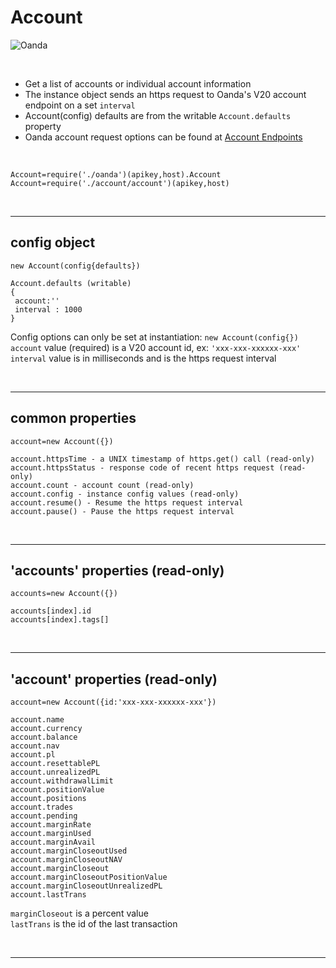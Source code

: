 # **Account** 

![Oanda](https://img.shields.io/badge/oanda%20api-v20-blue)

<br/>

- Get a list of accounts or individual account information
- The instance object sends an https request to Oanda's V20 account endpoint on a set `interval`
- Account(config) defaults are from the writable `Account.defaults` property
- Oanda account request options can be found at [Account Endpoints](https://developer.oanda.com/rest-live-v20/account-ep/)

<br/>

`Account=require('./oanda')(apikey,host).Account`<br/>
`Account=require('./account/account')(apikey,host)`

<br/>

---

config object 
-

```
new Account(config{defaults})

Account.defaults (writable)
{
 account:''
 interval : 1000
}
```

Config options can only be set at instantiation: `new Account(config{})`<br/>
`account` value (required) is a V20 account id, ex: `'xxx-xxx-xxxxxx-xxx'`<br/>
`interval` value is in milliseconds and is the https request interval<br/>

<br/>

---

common properties
-

```
account=new Account({})

account.httpsTime - a UNIX timestamp of https.get() call (read-only)
account.httpsStatus - response code of recent https request (read-only)
account.count - account count (read-only)
account.config - instance config values (read-only)
account.resume() - Resume the https request interval
account.pause() - Pause the https request interval
```

<br/>

---

'accounts' properties (read-only)
-

```
accounts=new Account({})

accounts[index].id
accounts[index].tags[]
```

<br/>


---

'account' properties (read-only)
-

```
account=new Account({id:'xxx-xxx-xxxxxx-xxx'})

account.name
account.currency
account.balance
account.nav
account.pl
account.resettablePL
account.unrealizedPL
account.withdrawalLimit
account.positionValue
account.positions
account.trades
account.pending
account.marginRate
account.marginUsed                
account.marginAvail
account.marginCloseoutUsed
account.marginCloseoutNAV
account.marginCloseout
account.marginCloseoutPositionValue
account.marginCloseoutUnrealizedPL
account.lastTrans
```

`marginCloseout` is a percent value<br/>
`lastTrans` is the id of the last transaction<br/>

<br/>


---